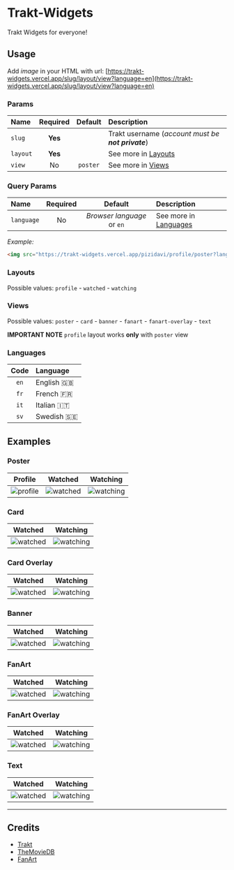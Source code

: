 # Trakt-Widgets

Trakt Widgets for everyone!  


## Usage

Add _image_ in your HTML with url: [https://trakt-widgets.vercel.app/slug/layout/view?language=en](https://trakt-widgets.vercel.app/slug/layout/view?language=en)  

### Params

| Name | Required | Default | Description |
| :--- | :---: | :---: | :--- |
| `slug` | **Yes**  |  | Trakt username (_account must be **not private**_) |
| `layout` | **Yes** |  | See more in [Layouts](#layouts) |
| `view` | No | `poster` | See more in [Views](#views) |

### Query Params

| Name | Required | Default | Description |
| :--- | :---: | :---: | :--- |
| `language` | No | _Browser language_ or `en` | See more in [Languages](#languages) |

_Example:_ 
``` html
<img src="https://trakt-widgets.vercel.app/pizidavi/profile/poster?language=en" alt="trakt-widget"/>
```  

### Layouts

Possible values: `profile` - `watched` - `watching`  

### Views

Possible values: `poster` - `card` - `banner` - `fanart` - `fanart-overlay` - `text`  

**IMPORTANT NOTE** `profile` layout works **only** with `poster` view  

### Languages

| Code | Language |
| :---: | :--- |
| `en` | English 🇬🇧 |
| `fr` | French 🇫🇷  |
| `it` | Italian 🇮🇹 |
| `sv` | Swedish 🇸🇪 |


## Examples

### Poster

| Profile | Watched | Watching |
| :---: | :---: | :---: |
| ![profile](https://trakt-widgets.vercel.app/pizidavi/profile/poster) | ![watched](https://trakt-widgets.vercel.app/pizidavi/watched/poster) | ![watching](https://trakt-widgets.vercel.app/pizidavi/watching/poster) |

### Card

| Watched | Watching |
| :---: | :---: |
| ![watched](https://trakt-widgets.vercel.app/pizidavi/watched/card) | ![watching](https://trakt-widgets.vercel.app/pizidavi/watching/card) |

### Card Overlay

| Watched | Watching |
| :---: | :---: |
| ![watched](https://trakt-widgets.vercel.app/pizidavi/watched/card-overlay) | ![watching](https://trakt-widgets.vercel.app/pizidavi/watching/card-overlay) |

### Banner

| Watched | Watching |
| :---: | :---: |
| ![watched](https://trakt-widgets.vercel.app/pizidavi/watched/banner) | ![watching](https://trakt-widgets.vercel.app/pizidavi/watching/banner) |

### FanArt

| Watched | Watching |
| :---: | :---: |
| ![watched](https://trakt-widgets.vercel.app/pizidavi/watched/fanart) | ![watching](https://trakt-widgets.vercel.app/pizidavi/watching/fanart) |

### FanArt Overlay

| Watched | Watching |
| :---: | :---: |
| ![watched](https://trakt-widgets.vercel.app/pizidavi/watched/fanart-overlay) | ![watching](https://trakt-widgets.vercel.app/pizidavi/watching/fanart-overlay) |

### Text

| Watched | Watching |
| :---: | :---: |
| ![watched](https://trakt-widgets.vercel.app/pizidavi/watched/text) | ![watching](https://trakt-widgets.vercel.app/pizidavi/watching/text) |

---

## Credits

- [Trakt](https://trakt.tv)
- [TheMovieDB](https://www.themoviedb.org)
- [FanArt](https://fanart.tv)
